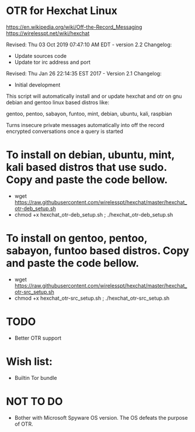 # OTR for Hexchat Linux
https://en.wikipedia.org/wiki/Off-the-Record_Messaging
https://wirelesspt.net/wiki/hexchat

Revised: Thu 03 Oct 2019 07:47:10 AM EDT - version 2.2
Changelog:
 - Update sources code
 - Update tor irc address and port

Revised: Thu Jan 26 22:14:35 EST 2017 - Version 2.1
Changelog:
 - Initial development

This script will automatically install and or update hexchat and otr on gnu debian and gentoo linux based distros like:

gentoo, pentoo, sabayon, funtoo, mint, debian, ubuntu, kali, raspbian

Turns insecure private messages automatically into off the record encrypted conversations once a query is started 


# To install on debian, ubuntu, mint, kali based distros that use sudo. Copy and paste the code bellow.

 * wget https://raw.githubusercontent.com/wirelesspt/hexchat/master/hexchat_otr-deb_setup.sh
 * chmod +x hexchat_otr-deb_setup.sh ; ./hexchat_otr-deb_setup.sh

# To install on gentoo, pentoo, sabayon, funtoo based distros. Copy and paste the code bellow.

 * wget https://raw.githubusercontent.com/wirelesspt/hexchat/master/hexchat_otr-src_setup.sh
 * chmod +x hexchat_otr-src_setup.sh ; ./hexchat_otr-src_setup.sh

# TODO
* Better OTR support

# Wish list:
* Builtin Tor bundle

# NOT TO DO
* Bother with Microsoft Spyware OS version. The OS defeats the purpose of OTR.


